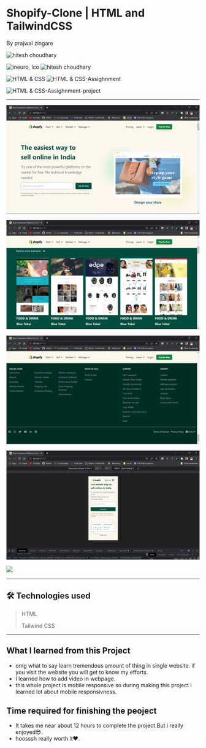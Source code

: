 # Shopify-Clone | HTML and TailwindCSS 

By prajwal zingare

 ![hitesh choudhary](https://img.shields.io/badge/Prajwal--Zingare-JS--Devloper-green)

![ineuro, lco](https://img.shields.io/badge/iNeuron-LCO-green)
![hitesh choudhary](https://img.shields.io/badge/Hitesh--Choudhary-JS--bootcamp-red)

![HTML & CSS](https://img.shields.io/badge/HTML-CSS-orange)
![HTML & CSS-Assighnment](https://img.shields.io/badge/HTML--TailwindCSS-Assighnment-orange)


![HTML & CSS-Assighnment-project](https://img.shields.io/badge/HTML--TailwindCSS-Shopify--Clone-orange)



---

![myproject](./images/Screenshot%20(46).png)

![myproject](./images/Screenshot%20(47).png)

![myproject](./images/Screenshot%20(48).png)

![myproject](./images/Screenshot%20(49).png)






[ <img src= "https://img.shields.io/badge/Go LiVE-1DA1F?style=for-the-badge&logo=&logoColor=white" />](https://shopifyclone-tailwindcss-prajwal.netlify.app/) 

---
## 🛠 Technologies used

> HTML
> 
> Tailwind CSS  

---
## What I learned from this Project
  - omg what to say learn tremendous amount of thing in single website. if you visit the website you will get to know my efforts.
  - I learned how to add video in webpage.
  - this whole project is mobile responsive so during making this project i learned lot about mobile responsivness.
  
  ## Time required for finishing the peoject
  - It takes me near about 12 hours to complete the project.But i really enjoyed😎.
  - hoosssh really worth it❤️.



